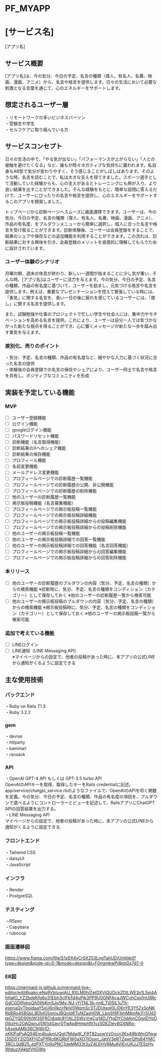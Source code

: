 # PF_MYAPP
# [サービス名]
[アプリ名]
## サービス概要
[アプリ名]は、今の気分、今日の予定、名言の種類（偉人、有名人、名著、映画、漫画、アニメ）から、名言や格言を提供します。日々の生活において必要な刺激となる言葉を通じて、心のエネルギーをサポートします。

## 想定されるユーザー層
・リモートワークの多いビジネスパーソン  
・受験生や学生  
・セルフケアに取り組んでいる方  

## サービスコンセプト
日々の生活の中で、「やる気が出ない」「パフォーマンスが上がらない」「人との接触を避けたくなる」など、誰もが時々ネガティブな気持ちに襲われます。私自身もAB型で気分が変わりやすく、そう感じることがしばしばあります。そのような時、名言を読むことで、私は大きな支えを得てきました。スポーツ選手として活動していた経験からも、心の支えがあるとトレーニングにも熱が入り、より良い結果を出すことができました。そんな経験をもとに、簡単な設問に答えるだけで、ユーザーにぴったりの名言や格言を提供し、心のエネルギーをサポートするこのアプリを開発しました。

トップページから診断ページへスムーズに画面遷移できます。ユーザーは、今の気分、今日の予定、名言の種類（偉人、有名人、名著、映画、漫画、アニメ）、作品の有名度、をプルダウンメニューから簡単に選択し、個人に合った名言や格言を受け取ることができます。診断体験後、ユーザーは会員登録をすることで、結果のシェアや保存などの追加機能を利用することができます。この流れは、診断結果に対する興味を引き、会員登録のメリットを直感的に理解してもらうために設計されています。

### ユーザー体験のシナリオ
月曜の朝、週末の休息が終わり、新しい一週間が始まることに少し気が重い…そんな時、[アプリ名]はユーザーに活力を与えます。今の気分、今日の予定、名言の種類、作品の有名度に基づいて、ユーザーを励まし、元気づける格言や名言を提供します。例えば、重要なプレゼンテーションを控えて緊張している時には、「勇気」に関する名言を、長い一日の後に疲れを感じているユーザーには、「癒し」に関する名言を提供します。

また、試験勉強や仕事のプロジェクトで忙しい学生や社会人には、集中力やモチベーションを高める名言を提供。これにより、ユーザーは自分一人では気づかなかった新たな視点を得ることができ、心に響くメッセージが新たな一歩を踏み出す勇気を与えます。

### 差別化、売りのポイント
・気分、予定、名言の種類、作品の有名度など、細やかな入力に基づく状況に合った名言の提供  
・体験後の会員登録での名言の保存やシェアにより、ユーザー同士で名言や格言を共有し、ポジティブなコミュニティを形成   

## 実装を予定している機能

### MVP 
- [ ] ユーザー登録機能
- [ ] ログイン機能
- [ ] googleログイン機能
- [ ] パスワードリセット機能
- [ ] 診断機能（名言取得機能）
- [ ] 診断結果のXへのシェア機能
- [ ] 診断結果の保存機能
- [ ] プロフィール機能
- [ ] 名前変更機能
- [ ] メールアドレス変更機能
- [ ] プロフィールページでの診断履歴一覧機能
- [ ] プロフィールページでの診断履歴の公開、非公開機能
- [ ] プロフィールページでの診断履歴の削除機能
- [ ] 他のユーザーの診断履歴一覧機能
- [ ] 掲示板投稿機能（名言募集機能）
- [ ] プロフィールページでの掲示板投稿一覧機能
- [ ] プロフィールページでの掲示板投稿詳細機能
- [ ] プロフィールページでの掲示板投稿詳細からの投稿編集機能
- [ ] プロフィールページでの掲示板投稿詳細からの投稿削除機能
- [ ] 他のユーザーの掲示板投稿一覧機能
- [ ] 他のユーザーの掲示板投稿詳細での回答一覧機能
- [ ] 他のユーザーの掲示板投稿詳細での回答機能（名言回答機能）
- [ ] プロフィールページでの掲示板投稿詳細からの回答編集機能
- [ ] プロフィールページでの掲示板投稿詳細からの回答削除機能

### 本リリース
- [ ] 他のユーザーの診断履歴のプルダウンの内容（気分、予定、名言の種類）からの検索機能
      ※診断時に、気分、予定、名言の種類をコンディション（カテゴリー）として保存しておく
      ※他のユーザーの診断履歴一覧から検索可能
- [ ] 他のユーザーの掲示板投稿のプルダウンの内容（気分、予定、名言の種類）からの検索機能
      ※掲示板投稿時に、気分、予定、名言の種類をコンディション（カテゴリー）として保存しておく
      ※他のユーザーの掲示板投稿一覧から検索可能

### 追加で考えている機能
- [ ] LINEログイン  
- [ ] LINE通知（LINE Messaging API）  
      ※マイページからの設定で、他者の投稿があった時に、本アプリの公式LINEから通知がくるように設定できる  

## 主な使用技術
### バックエンド
・Ruby on Rails 7.1.3  
・Ruby 3.2.2  

### gem  
・devise  
・httparty  
・kaminari  
・ransack  

### API  
・OpenAI GPT-4 API もしくは GPT-3.5 turbo API  
OpenAIのAPIキーを取得、取得したキーをRails credentialに記述。app/service/chatgpt_service.rbのようなファイルで、OpenAIのAPIを叩く関数を定義。今の気分、今日の予定、名言の種類、作品の有名度の項目を、プルダウンで選べるようにコントローラーとビューを記述して、RailsアプリにChatGPT APIの回答結果を出力する。  
・LINE Messaging API  
  マイページからの設定で、他者の投稿があった時に、本アプリの公式LINEから通知がくるように設定できる.  

### フロントエンド
・Tailwind CSS  
・daisyUI  
・JavaScript  

### インフラ
・Render  
・PostgreSQL  

### テスティング
・RSpec  
・Capybara  
・rubocop  

### 画面遷移図
https://www.figma.com/file/S1z6X4vCrSX253LngTahUD/Untitled?type=design&node-id=0-1&mode=design&t=F0ngmkwPdbmGs7d7-0

### ER図
https://mermaid-js.github.io/mermaid-live-editor/edit#pako:eNq9VbtuwjAU_RXLM0hlZetDXViQUDckZOILWE3s1L5pi4AhHatO_YZ2bdeKfg6o31Ebh3cIFbTd4uPjk3PP9U0GNFAcaJWCvhCsq1nUlIRcGdCGDIflshoQh0tlhKmSJq1Mx-NJ-jYjTNL3k-nn6_Tj0SIL1uTh-espnaQvTboldaaY5sU6nlIkcirNnV0WqmSc3TJDUteqI0LI06nYE3Y5ZxSpNKRpBRo4SBQsLBDbIG5onivJBQold6TuNZasH0W_LbqSf6FibhM8mNcFr5Ud2teGZYQD90hIW3SFRCI4qdc8YlAL2SWxVreCg14DJYtgDYCIidAjnCGgiIDYoO0jbzHc2OAQwnJj5N1stGavr0TwAp8Hmphftt1vz5DEZtey8GXNRq-hAxpkAMb36C9jWrlO-xKKlFqPyAQ94Em4bukmUQgt7MdwlK_F9T82uowVzOvcn3Ks4iRkWmDfwwj3SDSY2IZ0XFHZsP1fRc6KQRbFW0aXO7lOsxn_JattV3eRTZewrQftsB4YMC3RCLQdB25_ezPXTYo9sPNC3deMM33t3uZ4LEHV6MuAVlEnUKJJ7ESzHyWtduzXAkbfVtjGWg